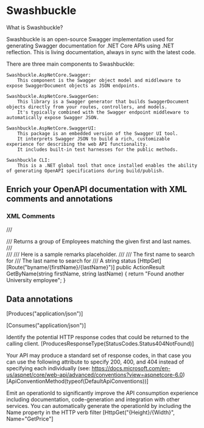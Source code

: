 # Swashbuckle

What is Swashbuckle?

Swashbuckle is an open-source Swagger implementation used for generating Swagger documentation for .NET Core APIs using .NET reflection.
This is living documentation, always in sync with the latest code.

There are three main components to Swashbuckle:

    Swashbuckle.AspNetCore.Swagger: 
        This component is the Swagger object model and middleware to expose SwaggerDocument objects as JSON endpoints.

    Swashbuckle.AspNetCore.SwaggerGen: 
        This library is a Swagger generator that builds SwaggerDocument objects directly from your routes, controllers, and models. 
        It's typically combined with the Swagger endpoint middleware to automatically expose Swagger JSON.

    Swashbuckle.AspNetCore.SwaggerUI: 
        This package is an embedded version of the Swagger UI tool. 
        It interprets Swagger JSON to build a rich, customizable experience for describing the web API functionality. 
        It includes built-in test harnesses for the public methods.

    Swashbuckle CLI: 
        This is a .NET global tool that once installed enables the ability of generating OpenAPI specifications during build/publish.

## Enrich your OpenAPI documentation with XML comments and annotations

### XML Comments

/// <summary>
/// Returns a group of Employees matching the given first and last names.
/// </summary>
/// <remarks>
/// Here is a sample remarks placeholder.
/// </remarks>
/// <param name="firstName">The first name to search for</param>
/// <param name="lastName">The last name to search for</param>
/// <returns>A string status</returns>
[HttpGet]
[Route("byname/{firstName}/{lastName}")]
public ActionResult<string> GetByName(string firstName, string lastName)
{
    return "Found another University employee";
}

## Data annotations

[Produces("application/json")]

[Consumes("application/json")]

Identify the potential HTTP response codes that could be returned to the calling client. 
[ProducesResponseType(StatusCodes.Status404NotFound)]

Your API may produce a standard set of response codes, in that case you can use the following attribute to specify 200, 400, and 404 instead of specifying each individually (see: https://docs.microsoft.com/en-us/aspnet/core/web-api/advanced/conventions?view=aspnetcore-6.0)
[ApiConventionMethod(typeof(DefaultApiConventions))]


Emit an operationId to significantly improve the API consumption experience including documentation, code-generation and integration with other services. 
You can automatically generate the operationId by including the Name property in the HTTP verb filter
[HttpGet("{Height}/{Width}", Name="GetPrice"]